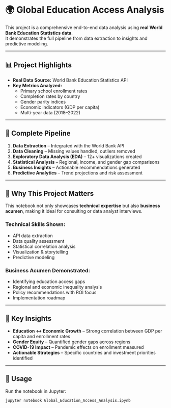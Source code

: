 # 🌍 Global Education Access Analysis

This project is a comprehensive end-to-end data analysis using **real World Bank Education Statistics data**.  
It demonstrates the full pipeline from data extraction to insights and predictive modeling.

---

## 📊 Project Highlights
- **Real Data Source:** World Bank Education Statistics API  
- **Key Metrics Analyzed:**
  - Primary school enrollment rates
  - Completion rates by country
  - Gender parity indices
  - Economic indicators (GDP per capita)
  - Multi-year data (2018–2022)

---

## 🔎 Complete Pipeline
1. **Data Extraction** – Integrated with the World Bank API  
2. **Data Cleaning** – Missing values handled, outliers removed  
3. **Exploratory Data Analysis (EDA)** – 12+ visualizations created  
4. **Statistical Analysis** – Regional, income, and gender gap comparisons  
5. **Business Insights** – Actionable recommendations generated  
6. **Predictive Analytics** – Trend projections and risk assessment  

---

## 💼 Why This Project Matters
This notebook not only showcases **technical expertise** but also **business acumen**, making it ideal for consulting or data analyst interviews.

### Technical Skills Shown:
- API data extraction  
- Data quality assessment  
- Statistical correlation analysis  
- Visualization & storytelling  
- Predictive modeling  

### Business Acumen Demonstrated:
- Identifying education access gaps  
- Regional and economic inequality analysis  
- Policy recommendations with ROI focus  
- Implementation roadmap  

---

## 🌟 Key Insights
- **Education ↔ Economic Growth** – Strong correlation between GDP per capita and enrollment rates  
- **Gender Equity** – Quantified gender gaps across regions  
- **COVID-19 Impact** – Pandemic effects on enrollment measured  
- **Actionable Strategies** – Specific countries and investment priorities identified  

---

## 🚀 Usage
Run the notebook in Jupyter:

```bash
jupyter notebook Global_Education_Access_Analysis.ipynb
